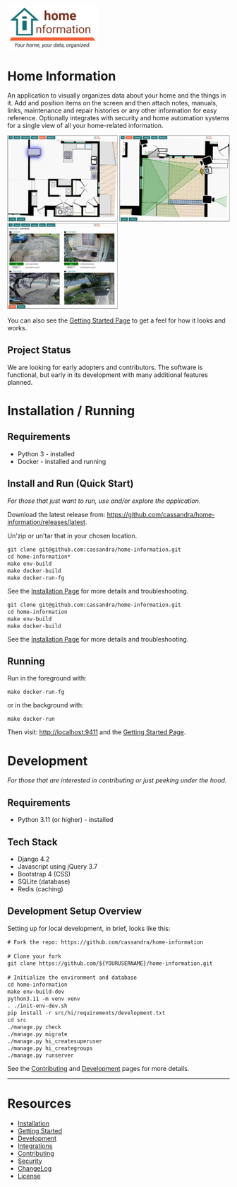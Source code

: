 <img src="src/hi/static/img/hi-logo-w-tagline-197x96.png" alt="Home Information Logo" width="204">

# Home Information

An application to visually organizes data about your home and the things in it. Add and position items on the screen and then attach notes, manuals, links, maintenance and repair histories or any other information for easy reference. Optionally integrates with security and home automation systems for a single view of all your home-related information.

<img src="docs/img/screenshot-kitchen.png" alt="Kitchen Example" width="250"> <img src="docs/img/screenshot-security.png" alt="Security Example" width="250"> <img src="docs/img/screenshot-cameras.png" alt="Camera Example" width="250">

You can also see the [Getting Started Page](docs/GettingStarted.md) to get a feel for how it looks and works.

## Project Status

We are looking for early adopters and contributors. The software is functional, but early in its development with many additional features planned.

# Installation / Running

## Requirements

- Python 3 - installed
- Docker - installed and running

## Install and Run (Quick Start)

_For those that just want to run, use and/or explore the application._

Download the latest release from: https://github.com/cassandra/home-information/releases/latest.

Un'zip or un'tar that in your chosen location.



``` shell
git clone git@github.com:cassandra/home-information.git
cd home-information*
make env-build
make docker-build
make docker-run-fg
```
See the [Installation Page](docs/Installation.md) for more details and troubleshooting.


















``` shell
git clone git@github.com:cassandra/home-information.git
cd home-information
make env-build
make docker-build
```
See the [Installation Page](docs/Installation.md) for more details and troubleshooting.

## Running

Run in the foreground with:
``` shell
make docker-run-fg
```
or in the background with:
``` shell
make docker-run
```

Then visit: [http://localhost:9411](http://localhost:9411) and the [Getting Started Page](docs/GettingStarted.md).

# Development

_For those that are interested in contributing or just peeking under the hood._

## Requirements

- Python 3.11 (or higher) - installed

## Tech Stack

- Django 4.2
- Javascript using jQuery 3.7
- Bootstrap 4 (CSS)
- SQLite (database)
- Redis (caching)

## Development Setup Overview

Setting up for local development, in brief, looks like this:
``` shell
# Fork the repo: https://github.com/cassandra/home-information

# Clone your fork
git clone https://github.com/${YOURUSERNAME}/home-information.git

# Initialize the environment and database
cd home-information
make env-build-dev
python3.11 -m venv venv
. ./init-env-dev.sh
pip install -r src/hi/requirements/development.txt
cd src
./manage.py check
./manage.py migrate
./manage.py hi_createsuperuser
./manage.py hi_creategroups
./manage.py runserver
```

See the [Contributing](CONTRIBUTING.md) and [Development](docs/Development.md) pages for more details.

---

# Resources

- [Installation](docs/Installation.md)
- [Getting Started](docs/GettingStarted.md)
- [Development](docs/Development.md)
- [Integrations](docs/Integrations.md)
- [Contributing](CONTRIBUTING.md)
- [Security](SECURITY.md)
- [ChangeLog](CHANGELOG.md)
- [License](LICENSE.md)
